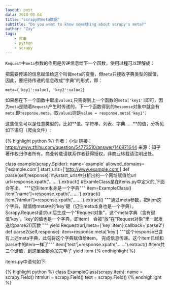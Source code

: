 ```yaml
---
layout: post
data: 2018-03-04
title: "scrapy的meta数据"
subtitle: "Do you want to know something about scrapy's meta?"
author: "Zxy"
tags:
    - 爬虫
    - python
    - scrapy
---
```

`Request`中`meta`参数的作用是传递信息给下一个函数，使用过程可以理解成：

把需要传递的信息赋值给这个叫做`meta`的变量，但`meta`只接收字典类型的赋值，因此，要把待传递的信息改成"字典"的形式，即：

`meta={'key1':value1, 'key2':value2}`

如果想在下一个函数中取出`value1`,只需得到上一个函数的`meta['key1']`即可，因为`meta`是随着`Request`产生时传递的，下一个函数得到的`Response`对象中就会有`meta`,即`response.meta`，取`value1`则是`value = response.meta['key1']`


这些信息可以是任意类型的，比如**值、字符串、列表、字典......**的值，分析见如下语句（爬虫文件）:

{% highlight python %}
作者：小伙
链接：https://www.zhihu.com/question/54773510/answer/146971644
来源：知乎
著作权归作者所有。商业转载请联系作者获得授权，非商业转载请注明出处。

class example(scrapy.Spider):
    name='example'
    allowed_domains=['example.com']
    start_urls=['http://www.example.com']
    def parse(self,response):
           #从start_urls中分析出的一个网址赋值给url
           url=response.xpath('.......').extract()
           #ExamleClass是在items.py中定义的,下面会写出。
           """记住item本身是一个字典"""
           item=ExampleClass()
           item['name']=response.xpath('.......').extract()
           item['htmlurl']=response.xpath('.......').extract()
           """通过meta参数，把item这个字典，赋值给meta中的'key'键（记住meta本身也是一个字典）。
           Scrapy.Request请求url后生成一个"Request对象"，这个meta字典（含有键值'key'，'key'的值也是一个字典，即item）
           会被“放”在"Request对象"里一起发送给parse2()函数 """
           yield Request(url,meta={'key':item},callback='parse2')
     def parse2(self,response):
           item=response.meta['key']
           """这个response已含有上述meta字典，此句将这个字典赋值给item，
           完成信息传递。这个item已经和parse中的item一样了"""
           item['text']=response.xpath('.......').extract()
           #item共三个键值，到这里全部添加完毕了
           yield item
{% endhighlight %}

items.py中语句如下:

{% highlight python %}
class ExampleClass(scrapy.Item):
	name = scrapy.Field()
	htmlurl = scrapy.Field()
	text = scrapy.Field()
{% endhighlight %}